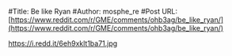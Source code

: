 #Title: Be like Ryan
#Author: mosphe_re
#Post URL: [https://www.reddit.com/r/GME/comments/ohb3ag/be_like_ryan/](https://www.reddit.com/r/GME/comments/ohb3ag/be_like_ryan/)


https://i.redd.it/6eh9xklt1ba71.jpg